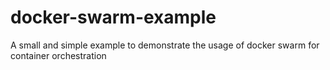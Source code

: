 # docker-swarm-example
A small and simple example to demonstrate the usage of docker swarm for container orchestration
